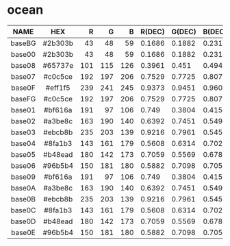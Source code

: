 # ocean

|  NAME  |   HEX   |  R  |  G  |  B  | R(DEC) | G(DEC) | B(DEC) |  H  |  S  |  V  |
|:------:|:-------:|----:|----:|----:|:-------|:-------|:-------|----:|----:|----:|
| baseBG | #2b303b |  43 |  48 |  59 | 0.1686 | 0.1882 | 0.2314 | 221 |  27 |  23 |
| base00 | #2b303b |  43 |  48 |  59 | 0.1686 | 0.1882 | 0.2314 | 221 |  27 |  23 |
| base08 | #65737e | 101 | 115 | 126 | 0.3961 | 0.451  | 0.4941 | 206 |  20 |  49 |
| base07 | #c0c5ce | 192 | 197 | 206 | 0.7529 | 0.7725 | 0.8078 | 219 |   7 |  81 |
| base0F | #eff1f5 | 239 | 241 | 245 | 0.9373 | 0.9451 | 0.9608 | 220 |   2 |  96 |
| baseFG | #c0c5ce | 192 | 197 | 206 | 0.7529 | 0.7725 | 0.8078 | 219 |   7 |  81 |
| base01 | #bf616a | 191 |  97 | 106 | 0.749  | 0.3804 | 0.4157 | 354 |  49 |  75 |
| base02 | #a3be8c | 163 | 190 | 140 | 0.6392 | 0.7451 | 0.549  |  92 |  26 |  75 |
| base03 | #ebcb8b | 235 | 203 | 139 | 0.9216 | 0.7961 | 0.5451 |  40 |  41 |  92 |
| base04 | #8fa1b3 | 143 | 161 | 179 | 0.5608 | 0.6314 | 0.702  | 210 |  20 |  70 |
| base05 | #b48ead | 180 | 142 | 173 | 0.7059 | 0.5569 | 0.6784 | 311 |  21 |  71 |
| base06 | #96b5b4 | 150 | 181 | 180 | 0.5882 | 0.7098 | 0.7059 | 178 |  17 |  71 |
| base09 | #bf616a | 191 |  97 | 106 | 0.749  | 0.3804 | 0.4157 | 354 |  49 |  75 |
| base0A | #a3be8c | 163 | 190 | 140 | 0.6392 | 0.7451 | 0.549  |  92 |  26 |  75 |
| base0B | #ebcb8b | 235 | 203 | 139 | 0.9216 | 0.7961 | 0.5451 |  40 |  41 |  92 |
| base0C | #8fa1b3 | 143 | 161 | 179 | 0.5608 | 0.6314 | 0.702  | 210 |  20 |  70 |
| base0D | #b48ead | 180 | 142 | 173 | 0.7059 | 0.5569 | 0.6784 | 311 |  21 |  71 |
| base0E | #96b5b4 | 150 | 181 | 180 | 0.5882 | 0.7098 | 0.7059 | 178 |  17 |  71 |

